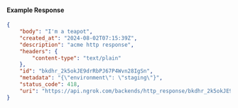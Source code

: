 <!-- Code generated for API Clients. DO NOT EDIT. -->

#### Example Response

```json
{
	"body": "I'm a teapot",
	"created_at": "2024-08-02T07:15:39Z",
	"description": "acme http response",
	"headers": {
		"content-type": "text/plain"
	},
	"id": "bkdhr_2k5okJE9drRbPJ67P4Wvn28IgSn",
	"metadata": "{\"environment\": \"staging\"}",
	"status_code": 418,
	"uri": "https://api.ngrok.com/backends/http_response/bkdhr_2k5okJE9drRbPJ67P4Wvn28IgSn"
}
```

